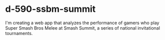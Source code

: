 # d-590-ssbm-summit

I'm creating a web app that analyzes the performance of gamers who play Super Smash Bros Melee at Smash Summit, a series of national invitational tournaments.
